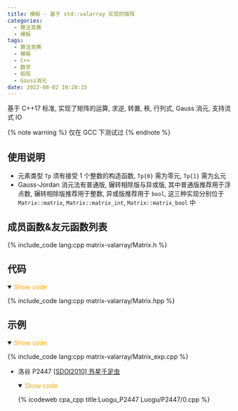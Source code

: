 ```yaml
---
title: 模板 - 基于 std::valarray 实现的矩阵
categories:
  - 算法竞赛
  - 模板
tags:
  - 算法竞赛
  - 模板
  - C++
  - 数学
  - 矩阵
  - Gauss消元
date: 2022-08-02 10:28:15
---
```


基于 C++17 标准, 实现了矩阵的运算, 求逆, 转置, 秩, 行列式, Gauss 消元, 支持流式 IO

{% note warning %}
仅在 GCC 下测试过
{% endnote %}

<!-- more -->

## 使用说明

- 元素类型 `Tp` 须有接受 1 个整数的构造函数, `Tp{0}` 需为零元, `Tp{1}` 需为幺元
- Gauss-Jordan 消元法有普通版, 辗转相除版与异或版, 其中普通版推荐用于浮点数, 辗转相除版推荐用于整数, 异或版推荐用于 `bool`, 这三种实现分别位于 `Matrix::matrix`, `Matrix::matrix_int`, `Matrix::matrix_bool` 中

## 成员函数&友元函数列表

{% include_code lang:cpp matrix-valarray/Matrix.h %}

## 代码

<details open>
<summary><font color='orange'>Show code</font></summary>

{% include_code lang:cpp matrix-valarray/Matrix.hpp %}

</details>

## 示例

<details open>
<summary><font color='orange'>Show code</font></summary>

{% include_code lang:cpp matrix-valarray/Matrix_exp.cpp %}

</details>

- 洛谷 P2447 [[SDOI2010] 外星千足虫](https://www.luogu.com.cn/problem/P2447)

  <details open>
  <summary><font color='orange'>Show code</font></summary>

  {% icodeweb cpa_cpp title:Luogu_P2447 Luogu/P2447/0.cpp %}

  </details>
